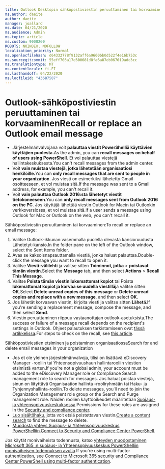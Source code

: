 ```yaml
---
title: Outlook Desktopin sähköpostiviestin peruuttaminen tai korvaaminen
ms.author: daeite
author: daeite
manager: joallard
ms.date: 04/21/2020
ms.audience: Admin
ms.topic: article
ms.custom: 9000260
ROBOTS: NOINDEX, NOFOLLOW
localization_priority: Normal
ms.openlocfilehash: d64332778f9132aff6a9660bb0d522f4e16b753c
ms.sourcegitcommit: 55eff703a17e500681d8fa6a87eb067019ade3cc
ms.translationtype: MT
ms.contentlocale: fi-FI
ms.lasthandoff: 04/22/2020
ms.locfileid: "43687507"
---
```

# <a name="recall-or-replace-an-outlook-email-message"></a><span data-ttu-id="27fe0-102">Outlook-sähköpostiviestin peruuttaminen tai korvaaminen</span><span class="sxs-lookup"><span data-stu-id="27fe0-102">Recall or replace an Outlook email message</span></span>

- <span data-ttu-id="27fe0-103">Järjestelmänvalvojana voit **palauttaa viestit PowerShelliä käyttävien käyttäjien puolesta.**</span><span class="sxs-lookup"><span data-stu-id="27fe0-103">As the admin, you can **recall messages on behalf of users using PowerShell**.</span></span> <span data-ttu-id="27fe0-104">Et voi palauttaa viestejä hallintakeskuksesta.</span><span class="sxs-lookup"><span data-stu-id="27fe0-104">You can't recall messages from the admin center.</span></span>
- <span data-ttu-id="27fe0-105">Voit **vain muistaa viestejä, jotka lähetetään organisaatiosi henkilöille.**</span><span class="sxs-lookup"><span data-stu-id="27fe0-105">You can **only recall messages that are sent to people in your organization**.</span></span> <span data-ttu-id="27fe0-106">Jos viesti on esimerkiksi lähetetty Gmail-osoitteeseen, et voi muistaa sitä.</span><span class="sxs-lookup"><span data-stu-id="27fe0-106">If the message was sent to a Gmail address, for example, you can't recall it.</span></span>
- <span data-ttu-id="27fe0-107">Voit **vain palauttaa Outlook 2016:sta lähetetyt viestit tietokoneeseen**.</span><span class="sxs-lookup"><span data-stu-id="27fe0-107">You can **only recall messages sent from Outlook 2016 on the PC**.</span></span> <span data-ttu-id="27fe0-108">Jos käyttäjä lähettää viestin Outlook for Macin tai Outlookin verkkoversiossa, et voi muistaa sitä.</span><span class="sxs-lookup"><span data-stu-id="27fe0-108">If a user sends a message using Outlook for Mac or Outlook on the web, you can't recall it.</span></span>

<span data-ttu-id="27fe0-109">Sähköpostiviestin peruuttaminen tai korvaaminen:</span><span class="sxs-lookup"><span data-stu-id="27fe0-109">To recall or replace an email message:</span></span>

1. <span data-ttu-id="27fe0-110">Valitse Outlook-ikkunan vasemmalla puolella olevasta kansioruudusta Lähetetyt-kansio.</span><span class="sxs-lookup"><span data-stu-id="27fe0-110">In the folder pane on the left of the Outlook window, select the Sent Items folder.</span></span>
1. <span data-ttu-id="27fe0-111">Avaa se kaksoisnapsauttamalla viestiä, jonka haluat palauttaa.</span><span class="sxs-lookup"><span data-stu-id="27fe0-111">Double-click the message you want to recall to open it.</span></span>
1. <span data-ttu-id="27fe0-112">Valitse **Viesti-välilehti** ja valitse sitten **Toiminnot, jotka** > **poistavat tämän viestin**.</span><span class="sxs-lookup"><span data-stu-id="27fe0-112">Select the **Message** tab, and then select **Actions** > **Recall This Message**.</span></span>
1. <span data-ttu-id="27fe0-113">Valitse **Poista tämän viestin lukemattomat kopiot** tai Poista **lukemattomat kopiot ja korvaa se uudella viestillä**ja valitse sitten **OK**.</span><span class="sxs-lookup"><span data-stu-id="27fe0-113">Select **Delete unread copies of this message** or **Delete unread copies and replace with a new message**, and then select **OK**.</span></span>
1. <span data-ttu-id="27fe0-114">Jos lähetät korvaavan viestin, kirjoita viesti ja valitse sitten **Lähetä**.</span><span class="sxs-lookup"><span data-stu-id="27fe0-114">If you're sending a replacement message, compose the message, and then select **Send**.</span></span>
1. <span data-ttu-id="27fe0-115">Viestin peruuttaminen riippuu vastaanottajan outlook-asetuksista.</span><span class="sxs-lookup"><span data-stu-id="27fe0-115">The success or failure of a message recall depends on the recipient's settings in Outlook.</span></span> <span data-ttu-id="27fe0-116">Ohjeet palautuksen tarkistamiseen ovat [tässä artikkelissa](https://support.office.com/article/35027f88-d655-4554-b4f8-6c0729a723a0).</span><span class="sxs-lookup"><span data-stu-id="27fe0-116">For steps to check on the recall, see [this article](https://support.office.com/article/35027f88-d655-4554-b4f8-6c0729a723a0).</span></span>

<span data-ttu-id="27fe0-117">Sähköpostiviestien etsiminen ja poistaminen organisaatiossa</span><span class="sxs-lookup"><span data-stu-id="27fe0-117">Search for and delete email messages in your organization</span></span>

- <span data-ttu-id="27fe0-118">Jos et ole yleinen järjestelmänvalvoja, tilisi on lisättävä eDiscovery Manager -rooliin tai Yhteensopivuushaun hallintarooliin viestien etsimistä varten.</span><span class="sxs-lookup"><span data-stu-id="27fe0-118">If you're not a global admin, your account must be added to the eDiscovery Manager role or Compliance Search management role to search for messages.</span></span> <span data-ttu-id="27fe0-119">Jos haluat poistaa viestejä, sinun on liityttävä Organisaation hallinta -rooliryhmään tai Haku- ja Tyhjennyshallinta-rooliin.</span><span class="sxs-lookup"><span data-stu-id="27fe0-119">To delete messages, you'll need to join the Organization Management role group or the Search and Purge management role.</span></span> <span data-ttu-id="27fe0-120">Näiden roolien käyttöoikeudet määritetään [Suojaus- ja yhteensopivuuskeskuksessa](https://go.microsoft.com/fwlink/?linkid=2083731).</span><span class="sxs-lookup"><span data-stu-id="27fe0-120">Permissions for these roles are assigned in the [Security and compliance center](https://go.microsoft.com/fwlink/?linkid=2083731).</span></span>
- <span data-ttu-id="27fe0-121">[Luo sisältöhaku,](https://docs.microsoft.com/office365/securitycompliance/content-search) jotta voit etsiä poistettavan viestin.</span><span class="sxs-lookup"><span data-stu-id="27fe0-121">[Create a content search](https://docs.microsoft.com/office365/securitycompliance/content-search) to find the message to delete.</span></span>
- <span data-ttu-id="27fe0-122">[Muodosta yhteys Suojaus- ja Yhteensopivuuskeskus PowerShelliin](https://docs.microsoft.com/powershell/exchange/office-365-scc/connect-to-scc-powershell/connect-to-scc-powershell?view=exchange-ps).</span><span class="sxs-lookup"><span data-stu-id="27fe0-122">[Connect to Security and Compliance Center PowerShell](https://docs.microsoft.com/powershell/exchange/office-365-scc/connect-to-scc-powershell/connect-to-scc-powershell?view=exchange-ps).</span></span>

<span data-ttu-id="27fe0-123">Jos käytät monivaiheista todennusta, katso [yhteyden muodostaminen Microsoft 365 :n suojaus- ja Yhteensopivuuskeskus PowerShelliin monivaiheisen todennuksen avulla](https://docs.microsoft.com/powershell/exchange/office-365-scc/connect-to-scc-powershell/mfa-connect-to-scc-powershell?view=exchange-ps).</span><span class="sxs-lookup"><span data-stu-id="27fe0-123">If you're using multi-factor authentication, see [Connect to Microsoft 365 security and Compliance Center PowerShell using multi-factor authentication](https://docs.microsoft.com/powershell/exchange/office-365-scc/connect-to-scc-powershell/mfa-connect-to-scc-powershell?view=exchange-ps).</span></span>